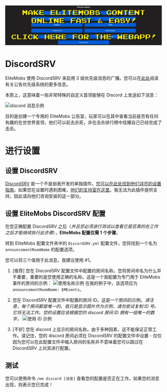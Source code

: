 [![webapp_banner.jpg](../../../img/wiki/webapp_banner.jpg)](https://magmaguy.com/webapp/webapp.html)

# DiscordSRV

EliteMobs 使用 DiscordSRV 来启用 3 级优先级消息的广播。您可以在[此处]($language$/elitemobs/announcement_priority_system.md)阅读有关公告优先级系统的更多信息。

本质上，这意味着一些非常特殊的自定义首领能够在 Discord 上发送如下消息：

![discord 消息示例](https://i.imgur.com/sIndft0.png)

目的是创建一个专用的 EliteMobs 公告室，玩家可以在其中查看当前是否有任何有趣的在世世界首领，他们可以前去杀死，并在击杀排行榜中炫耀自己已经完成了击杀。

# 进行设置

## 设置 DiscordSRV

[DiscordSRV](https://www.spigotmc.org/resources/discordsrv.18494/) 是一个不是由我开发的单独插件。[您可以在此处找到他们详尽的设置指南](https://github.com/discordsrv/discordsrv/wiki/Installation)。如果您在设置时遇到困难，[他们的支持室在这里](https://discord.discordsrv.com/)。我无法为此插件提供支持，因此请向他们咨询安装的这一部分。

## 设置 EliteMobs DiscordSRV 配置

在您正确配置 DiscordSRV 之后（*并且您必须进行测试以查看它是否真的在工作之后才能继续执行此步骤*），**EliteMobs 配置仅需 1 个步骤**。

转到 EliteMobs 配置文件夹中的 `DiscordSRV.yml` 配置文件，您将找到一个名为 `announcementRoomName` 的配置选项。

您可以将三个值用于此消息。我建议使用 #1。

1.  [推荐] 您在 DiscordSRV 配置文件中配置的房间名称。您将房间命名为什么并不重要，重要的是您使用正确的名称。这是一个我配置为专门用于 EliteMobs 事件的房间的示例：
   ![使用名称示例](https://i.imgur.com/a2kMWXv.png)
   在我的例子中，该选项应为 `announcementRoomName: EMEvents`。

2.  您在 DiscordSRV 配置文件中配置的房间 ID。这是一个房间的示例。*请注意，每个房间都是唯一的。我只是显示图片作为示例，请勿尝试复制 ID 号。它将无法工作。您的设置应该根据您的 discord 房间 ID 拥有一组唯一的数字。*
   ![使用 ID 示例](https://i.imgur.com/CGElkdh.png)
3.  [不好] 您在 discord 上显示的房间名称。由于多种因素，这不能保证正常工作。请记住，您的 discord 房间必须在 DiscordSRV 的配置文件中设置 - 仅仅因为您可以在此配置文件中输入房间的名称并不意味着您可以跳过在 DiscordSRV 上对其进行配置。

## 测试
您可以使用命令 `/em discord [消息]` 查看您的配置是否正在工作。如果您的消息出现，则表示您已完成！
